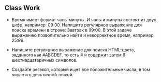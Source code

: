 ﻿## Class Work

* Время имеет формат часы:минуты. И часы и минуты состоят из двух цифр, например: 09:00. Напишите регулярное выражение для поиска времени в строке: Завтрак в 09:00.
  В этой задаче выражению позволительно найти и некорректное время, например 25:99.

* Напишите регулярное выражение для поиска HTML-цвета, заданного как #ABCDEF, то есть # и содержит затем 6 шестнадцатеричных символов.

* Создайте регэксп, который ищет все положительные числа, в том числе и с десятичной точкой.